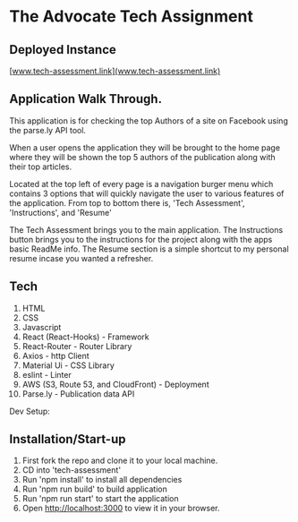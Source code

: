 # The Advocate Tech Assignment

## Deployed Instance

[www.tech-assessment.link](www.tech-assessment.link)

## Application Walk Through.

This application is for checking the top Authors of a site on Facebook using the parse.ly API tool. 

When a user opens the application they will be brought to the home page where they will be shown the top 5 authors of the publication along with their top articles.

Located at the top left of every page is a navigation burger menu which contains 3 options that will quickly navigate the user to various features of the application. From top to bottom there is, 'Tech Assessment', 'Instructions', and 'Resume'

The Tech Assessment brings you to the main application. The Instructions button brings you to the instructions for the project along with the apps basic ReadMe info. The Resume section is a simple shortcut to my personal resume incase you wanted a refresher. 
## Tech
1. HTML
2. CSS
3. Javascript
4. React (React-Hooks) - Framework
5. React-Router - Router Library
6. Axios - http Client
7. Material Ui - CSS Library
8. eslint - Linter
9. AWS (S3, Route 53, and CloudFront) - Deployment
10. Parse.ly - Publication data API


Dev Setup:
## Installation/Start-up
1. First fork the repo and clone it to your local machine.
2. CD into 'tech-assessment'
3. Run 'npm install' to install all dependencies
4. Run 'npm run build' to build application
5. Run 'npm run start' to start the application
6. Open [http://localhost:3000](http://localhost:3000) to view it in your browser.

